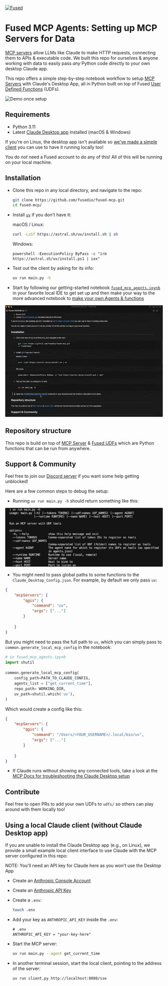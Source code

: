 [![Fused](https://img.shields.io/badge/Fused-udf-d1e550)](https://www.fused.io/)

# Fused MCP Agents: Setting up MCP Servers for Data

[MCP servers](https://modelcontextprotocol.io/introduction) allow LLMs like Claude to make HTTP requests, connecting them to APIs & executable code. We built this repo for ourselves & anyone working with data to easily pass _any_ Python code directly to your own desktop Claude app. 

This repo offers a simple step-by-step notebook workflow to setup [MCP Servers](https://modelcontextprotocol.io/introduction) with Claude's Desktop App, all in Python built on top of Fused [User Defined Functions](https://docs.fused.io/core-concepts/write/) (UDFs).

![Demo once setup](https://fused-magic.s3.us-west-2.amazonaws.com/udf-mcp-repo/readme_asset/mcp_demo_fused_notebook_2.5x.gif)

## Requirements
- Python 3.11
- Latest [Claude Desktop app](https://claude.ai/download) installed (macOS & Windows)

If you're on Linux, the desktop app isn't available so [we've made a simple client](#using-a-local-claude-client-without-claude-desktop-app) you can use to have it running locally too!

You do _not_ need a Fused account to do any of this! All of this will be running on your local machine.

## Installation

- Clone this repo in any local directory, and navigate to the repo: 

  ```bash
  git clone https://github.com/fusedio/fused-mcp.git
  cd fused-mcp/
  ```

- Install [`uv`](https://docs.astral.sh/uv/getting-started/installation/)
  if you don't have it:

  macOS / Linux:
  ```bash
  curl -LsSf https://astral.sh/uv/install.sh | sh
  ```

  Windows:
  ```
  powershell -ExecutionPolicy ByPass -c "irm https://astral.sh/uv/install.ps1 | iex"
  ```

- Test out the client by asking for its info:

  ```bash
  uv run main.py -h
  ```

- Start by following our getting-started notebook [`fused_mcp_agents.ipynb`](1.fused_mcp_agents.ipynb) in your favorite local IDE to get set up and then make your way to the more advanced notebook to [make your own Agents & functions](2.create_your_own_agents.ipynb)

![Notebook](/img/Starting_notebook.gif)

## Repository structure

This repo is build on top of [MCP Server](https://modelcontextprotocol.io/introduction) & [Fused UDFs](https://docs.fused.io/core-concepts/write/) which are Python functions that can be run from anywhere.

## Support & Community

Feel free to join our [Discord server](https://discord.com/invite/BxS5wMzdRk) if you want some help getting unblocked!

Here are a few common steps to debug the setup:

-  Running `uv run main.py -h` should return something like this:

![uv helper output function](/img/uv_run_helper_output.png)

- You might need to pass global paths to some functions to the `Claude_Desktop_Config.json`. For example, by default we only pass `uv`:

```json
{
    "mcpServers": {
        "qgis": {
            "command": "uv",
            "args": ["..."]
        }

    }
}
```

But you might need to pass the full path to `uv`, which you can simply pass to `common.generate_local_mcp_config` in the notebook:

```python
# in fused_mcp_agents.ipynb
import shutil 

common.generate_local_mcp_config(
    config_path=PATH_TO_CLAUDE_CONFIG,
    agents_list = ["get_current_time"],
    repo_path= WORKING_DIR,
    uv_path=shutil.which('uv'),
)
```

Which would create a config like this:

```json
{
    "mcpServers": {
        "qgis": {
            "command": "/Users/<YOUR_USERNAME>/.local/bin/uv",
            "args": ["..."]
        }

    }
}
```

-  If Claude runs without showing any connected tools, take a look at the [MCP Docs for troubleshooting the Claude Desktop setup](https://modelcontextprotocol.io/quickstart/server#claude-for-desktop-integration-issues)

## Contribute

Feel free to open PRs to add your own UDFs to `udfs/` so others can play around with them locally too!

## Using a local Claude client (without Claude Desktop app)

If you are unable to install the Claude Desktop app (e.g., on Linux), we provide
a small example local client interface to use Claude with the MCP server configured
in this repo:

NOTE: You'll need an API key for Claude here as you won't use the Desktop App

- Create an [Anthropic Console Account](https://console.anthropic.com/)
- Create an [Anthropic API Key](https://console.anthropic.com/settings/keys)

- Create a `.env`:
  ```bash
  touch .env
  ```

- Add your  key as `ANTHROPIC_API_KEY` inside the `.env`:

  ```
  # .env
  ANTHROPIC_API_KEY = "your-key-here"
  ```

- Start the MCP server:

  ```bash
  uv run main.py --agent get_current_time
  ```

- In another terminal session, start the local client, pointing to the address of the server:

  ```bash
  uv run client.py http://localhost:8080/sse
  ```
